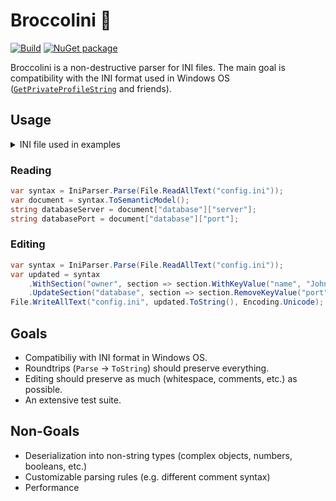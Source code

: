 # Broccolini 🥦

[![Build](https://github.com/bash/broccolini/workflows/Build/badge.svg)](https://github.com/bash/broccolini/actions?query=workflow%3ABuild)
[![NuGet package](https://buildstats.info/nuget/Broccolini)](https://www.nuget.org/packages/Broccolini)

Broccolini is a non-destructive parser for INI files.
The main goal is compatibility with the INI format used in Windows OS ([`GetPrivateProfileString`] and friends).

## Usage

<details>
<summary>INI file used in examples</summary>

```ini
[database]
server = 192.0.2.62
port = 1234
```

</details>

### Reading
```cs
var syntax = IniParser.Parse(File.ReadAllText("config.ini"));
var document = syntax.ToSemanticModel();
string databaseServer = document["database"]["server"];
string databasePort = document["database"]["port"];
```

### Editing
```cs
var syntax = IniParser.Parse(File.ReadAllText("config.ini"));
var updated = syntax
    .WithSection("owner", section => section.WithKeyValue("name", "John Doe"))
    .UpdateSection("database", section => section.RemoveKeyValue("port"));
File.WriteAllText("config.ini", updated.ToString(), Encoding.Unicode);
```

## Goals
* Compatibiliy with INI format in Windows OS.
* Roundtrips (`Parse` -> `ToString`) should preserve everything.
* Editing should preserve as much (whitespace, comments, etc.) as possible.
* An extensive test suite.

## Non-Goals
* Deserialization into non-string types (complex objects, numbers, booleans, etc.)
* Customizable parsing rules (e.g. different comment syntax)
* Performance


[`GetPrivateProfileString`]: https://docs.microsoft.com/en-us/windows/win32/api/winbase/nf-winbase-getprivateprofilestring
